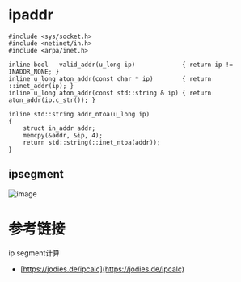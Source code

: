 # ipaddr

```
#include <sys/socket.h>
#include <netinet/in.h>
#include <arpa/inet.h>

inline bool   valid_addr(u_long ip)             { return ip != INADDR_NONE; }
inline u_long aton_addr(const char * ip)        { return ::inet_addr(ip); }
inline u_long aton_addr(const std::string & ip) { return aton_addr(ip.c_str()); }

inline std::string addr_ntoa(u_long ip)
{ 
	struct in_addr addr;
	memcpy(&addr, &ip, 4);
	return std::string(::inet_ntoa(addr)); 
}
```

## ipsegment

![image](https://user-images.githubusercontent.com/17688273/185039788-93cdb7c8-489e-4e61-885e-30abe7bf53c9.png)


# 参考链接

ip segment计算
- [https://jodies.de/ipcalc](https://jodies.de/ipcalc)
